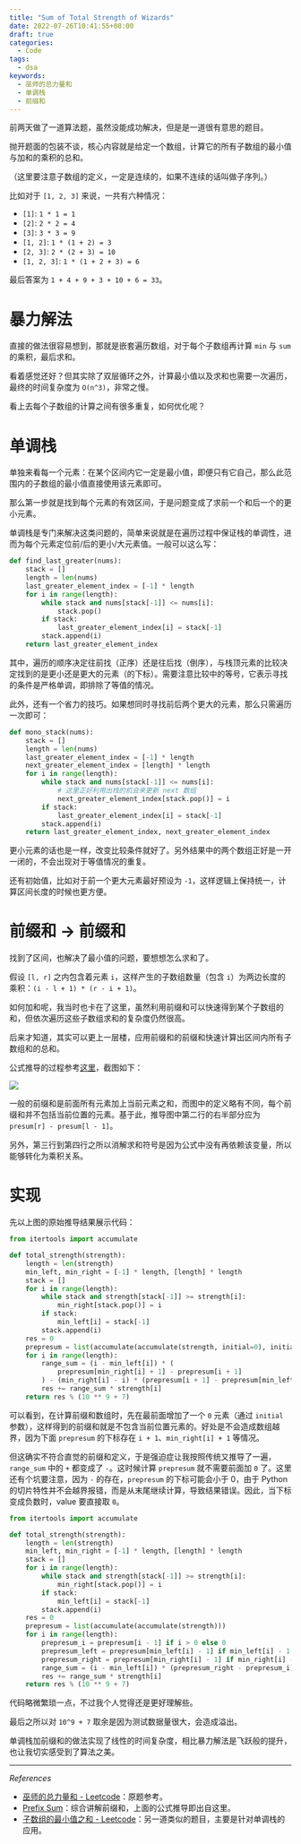 ```yaml
---
title: "Sum of Total Strength of Wizards"
date: 2022-07-26T10:41:55+08:00
draft: true
categories:
  - Code
tags:
  - dsa
keywords:
  - 巫师的总力量和
  - 单调栈
  - 前缀和
---
```


前两天做了一道算法题，虽然没能成功解决，但是是一道很有意思的题目。

抛开题面的包装不谈，核心内容就是给定一个数组，计算它的所有子数组的最小值与加和的乘积的总和。

（这里要注意子数组的定义，一定是连续的，如果不连续的话叫做子序列。）

比如对于 `[1, 2, 3]` 来说，一共有六种情况：

- `[1]`: `1 * 1 = 1`
- `[2]`: `2 * 2 = 4`
- `[3]`: `3 * 3 = 9`
- `[1, 2]`: `1 * (1 + 2) = 3`
- `[2, 3]`: `2 * (2 + 3) = 10`
- `[1, 2, 3]`: `1 * (1 + 2 + 3) = 6`

最后答案为 `1 + 4 + 9 + 3 + 10 + 6 = 33`。

# 暴力解法

直接的做法很容易想到，那就是嵌套遍历数组，对于每个子数组再计算 `min` 与 `sum` 的乘积，最后求和。

看着感觉还好？但其实除了双层循环之外，计算最小值以及求和也需要一次遍历，最终的时间复杂度为 `O(n^3)`，非常之慢。

看上去每个子数组的计算之间有很多重复，如何优化呢？

# 单调栈

单独来看每一个元素：在某个区间内它一定是最小值，即便只有它自己，那么此范围内的子数组的最小值直接使用该元素即可。

那么第一步就是找到每个元素的有效区间，于是问题变成了求前一个和后一个的更小元素。

单调栈是专门来解决这类问题的，简单来说就是在遍历过程中保证栈的单调性，进而为每个元素定位前/后的更小/大元素值。一般可以这么写：

```python
def find_last_greater(nums):
    stack = []
    length = len(nums)
    last_greater_element_index = [-1] * length
	for i in range(length):
    	while stack and nums[stack[-1]] <= nums[i]:
            stack.pop()
        if stack:
            last_greater_element_index[i] = stack[-1]
        stack.append(i)
    return last_greater_element_index
```

其中，遍历的顺序决定往前找（正序）还是往后找（倒序），与栈顶元素的比较决定找到的是更小还是更大的元素（的下标）。需要注意比较中的等号，它表示寻找的条件是严格单调，即排除了等值的情况。

此外，还有一个省力的技巧。如果想同时寻找前后两个更大的元素，那么只需遍历一次即可：

```python
def mono_stack(nums):
    stack = []
    length = len(nums)
    last_greater_element_index = [-1] * length
    next_greater_element_index = [length] * length
	for i in range(length):
    	while stack and nums[stack[-1]] <= nums[i]:
            # 这里正好利用出栈的机会来更新 next 数组
            next_greater_element_index[stack.pop()] = i
        if stack:
            last_greater_element_index[i] = stack[-1]
        stack.append(i)
    return last_greater_element_index, next_greater_element_index
```

更小元素的话也是一样，改变比较条件就好了。另外结果中的两个数组正好是一开一闭的，不会出现对于等值情况的重复。

还有初始值，比如对于前一个更大元素最好预设为 `-1`，这样逻辑上保持统一，计算区间长度的时候也更方便。

# 前缀和 -> 前缀和

找到了区间，也解决了最小值的问题，要想想怎么求和了。

假设 `[l, r]` 之内包含着元素 `i`，这样产生的子数组数量（包含 `i`）为两边长度的乘积：`(i - l + 1) * (r - i + 1)`。

如何加和呢，我当时也卡在了这里，虽然利用前缀和可以快速得到某个子数组的和，但依次遍历这些子数组求和的复杂度仍然很高。

后来才知道，其实可以更上一层楼，应用前缀和的前缀和快速计算出区间内所有子数组和的总和。

公式推导的过程参考[这里](https://lctemplates.xyli.codes/en/latest/prefix-sum.html#prefix-sum-of-prefix-sum)，截图如下：

![](https://static.iamgodot.com/content/images/20220726162704.png)

一般的前缀和是前面所有元素加上当前元素之和，而图中的定义略有不同，每个前缀和并不包括当前位置的元素。基于此，推导图中第二行的右半部分应为 `presum[r] - presum[l - 1]`。

另外，第三行到第四行之所以消解求和符号是因为公式中没有再依赖该变量，所以能够转化为乘积关系。

# 实现

先以上图的原始推导结果展示代码：

```python
from itertools import accumulate

def total_strength(strength):
    length = len(strength)
    min_left, min_right = [-1] * length, [length] * length
    stack = []
    for i in range(length):
        while stack and strength[stack[-1]] >= strength[i]:
            min_right[stack.pop()] = i
        if stack:
            min_left[i] = stack[-1]
        stack.append(i)
    res = 0
    prepresum = list(accumulate(accumulate(strength, initial=0), initial=0))
    for i in range(length):
        range_sum = (i - min_left[i]) * (
            prepresum[min_right[i] + 1] - prepresum[i + 1]
        ) - (min_right[i] - i) * (prepresum[i + 1] - prepresum[min_left[i] + 1])
        res += range_sum * strength[i]
    return res % (10 ** 9 + 7)
```

可以看到，在计算前缀和数组时，先在最前面增加了一个 `0` 元素（通过 `initial` 参数），这样得到的前缀和就是不包含当前位置元素的。好处是不会造成数组越界，因为下面 `prepresum` 的下标存在 `i + 1`、`min_right[i] + 1` 等情况。

但这确实不符合直觉的前缀和定义，于是强迫症让我按照传统又推导了一遍，`range_sum` 中的 `+` 都变成了 `-`。这时候计算 `prepresum` 就不需要前面加 `0` 了。这里还有个坑要注意，因为 `-` 的存在，`prepresum` 的下标可能会小于 0，由于 Python 的切片特性并不会越界报错，而是从末尾继续计算，导致结果错误。因此，当下标变成负数时，value 要直接取 `0`。

```python
from itertools import accumulate

def total_strength(strength):
    length = len(strength)
    min_left, min_right = [-1] * length, [length] * length
    stack = []
    for i in range(length):
        while stack and strength[stack[-1]] >= strength[i]:
            min_right[stack.pop()] = i
        if stack:
            min_left[i] = stack[-1]
        stack.append(i)
    res = 0
    prepresum = list(accumulate(accumulate(strength)))
    for i in range(length):
        prepresum_i = prepresum[i - 1] if i > 0 else 0
        prepresum_left = prepresum[min_left[i] - 1] if min_left[i] - 1 >= 0 else 0
        prepresum_right = prepresum[min_right[i] - 1] if min_right[i] - 1 >= 0 else 0
        range_sum = (i - min_left[i]) * (prepresum_right - prepresum_i) - (min_right[i] - i) * (prepresum_i - prepresum_left)
        res += range_sum * strength[i]
    return res % (10 ** 9 + 7)
```

代码略微繁琐一点，不过我个人觉得还是更好理解些。

最后之所以对 `10^9 + 7` 取余是因为测试数据量很大，会造成溢出。

单调栈加前缀和的做法实现了线性的时间复杂度，相比暴力解法是飞跃般的提升，也让我切实感受到了算法之美。

---

*References*

- [巫师的总力量和 - Leetcode](https://leetcode.cn/problems/sum-of-total-strength-of-wizards/)：原题参考。
- [Prefix Sum](https://lctemplates.xyli.codes/en/latest/prefix-sum.html#prefix-sum-of-prefix-sum)：综合讲解前缀和，上面的公式推导即出自这里。
- [子数组的最小值之和 - Leetcode](https://leetcode.cn/problems/sum-of-subarray-minimums/)：另一道类似的题目，主要是针对单调栈的应用。
